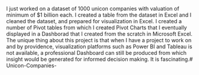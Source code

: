 I just worked on a dataset of 1000 unicon companies with valuation of minimum of $1 billion each. I created a table from the dataset in Excel and I cleaned the dataset, and prepared for visualization in Excel. I created a number of Pivot tables from which I created Pivot Charts that I eventually displayed in a Dashborad that I created from the scratch in Microsoft Excel. The unique thing about this project is that when I have a project to work on and by providence, visualization platforms such as Power BI and Tableau is not available, a professional Dashboard can still be produced from which insight would be generated for informed decision making. It is fascinating.# Unicon-Companies-
